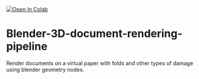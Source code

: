 [![Open In Colab](https://colab.research.google.com/assets/colab-badge.svg)](https://colab.research.google.com/github/GbotHQ/Blender-3D-document-rendering-pipeline/blob/main/demo_colab.ipynb)
# Blender-3D-document-rendering-pipeline
Render documents on a virtual paper with folds and other types of damage using blender geometry nodes.

